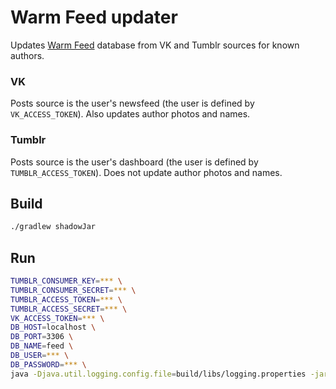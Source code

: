 # Warm Feed updater
Updates [Warm Feed](https://radiokot.com.ua/p/feed/) database from VK and Tumblr sources for known authors.

### VK
Posts source is the user's newsfeed (the user is defined by `VK_ACCESS_TOKEN`). Also updates author photos and names.

### Tumblr
Posts source is the user's dashboard (the user is defined by `TUMBLR_ACCESS_TOKEN`). Does not update author photos and names.

## Build
```bash
./gradlew shadowJar
```

## Run
```bash
TUMBLR_CONSUMER_KEY=*** \
TUMBLR_CONSUMER_SECRET=*** \
TUMBLR_ACCESS_TOKEN=*** \
TUMBLR_ACCESS_SECRET=*** \
VK_ACCESS_TOKEN=*** \
DB_HOST=localhost \
DB_PORT=3306 \
DB_NAME=feed \
DB_USER=*** \
DB_PASSWORD=*** \
java -Djava.util.logging.config.file=build/libs/logging.properties -jar build/libs/updater.jar

```
